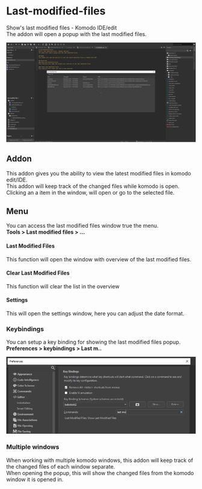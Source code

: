 # Last-modified-files
Show's last modified files - Komodo IDE/edit  
The addon will open a popup with the last modified files.

![screenshot](screenshot01.png)

## Addon
This addon gives you the ability to view the latest modified files in komodo edit/IDE.  
This addon will keep track of the changed files while komodo is open.  
Clicking an a item in the window, will open or go to the selected file.

## Menu
You can access the last modified files window true the menu.  
<b>Tools > Last modified files > ...</b>
#### Last Modified Files
This function will open the window with overview of the last modified files.

#### Clear Last Modified Files
This function will clear the list in the overview

#### Settings
This will open the settings window, here you can adjust the date format.

### Keybindings
You can setup a key binding for showing the last modified files popup.  
<b>Preferences > keybindings > Last m..</b>

![screenshot](screenshot02.png)

### Multiple windows
When working with multiple komodo windows, this addon will keep track of the changed files of each window separate.  
When opening the popup, this will show the changed files from the komodo window it is opened in.
